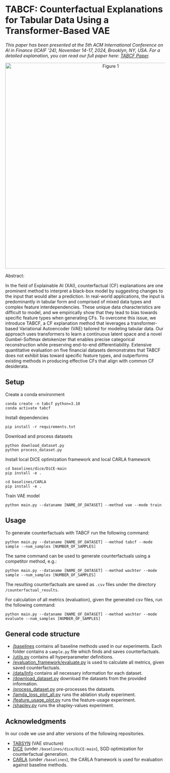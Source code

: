 # TABCF: Counterfactual Explanations for Tabular Data Using a Transformer-Based VAE

*This paper has been presented at the 5th ACM International Conference on AI in Finance (ICAIF '24), November 14-17, 2024, Brooklyn, NY, USA.*
*For a detailed explanation, you can read our full paper here: [TABCF Paper](https://dl.acm.org/doi/10.1145/3677052.3698673).*


<div align="center">
  <img src="./figures/method.png" alt="Figure 1" width="650"/>
</div>

Abstract: 

In the field of Explainable AI (XAI), counterfactual (CF) explanations are one prominent method to interpret a black-box model by suggesting changes to the input that would alter a prediction. In real-world applications, the input is predominantly in tabular form and comprised of mixed data types and complex feature interdependencies. These unique data characteristics are difficult to model, and we empirically show that they lead to bias towards specific feature types when generating CFs. To overcome this issue, we introduce TABCF, a CF explanation method that leverages a transformer-based Variational Autoencoder (VAE) tailored for modeling tabular data. Our approach uses transformers to learn a continuous latent space and a novel Gumbel-Softmax detokenizer that enables precise categorical reconstruction while preserving end-to-end differentiability. Extensive quantitative evaluation on five financial datasets demonstrates that TABCF does not exhibit bias toward specific feature types, and outperforms existing methods in producing effective CFs that align with common CF desiderata. 


## Setup

Create a conda environment
```
conda create -n tabcf python=3.10
conda activate tabcf
```
Install dependencies 
```
pip install -r requirements.txt
```
Download and process datasets
```
python download_dataset.py
python process_dataset.py
```

Install local DiCE optimization framework and local CARLA framework 
```
cd baselines/dice/DiCE-main
pip install -e .
```

```
cd baselines/CARLA
pip install -e .
```


Train VAE model
```
python main.py --dataname [NAME_OF_DATASET] --method vae --mode train
```

## Usage

To generate counterfactuals with TABCF run the following command:
```
python main.py --dataname [NAME_OF_DATASET] --method tabcf --mode sample --num_samples [NUMBER_OF_SAMPLES]
```

The same command can be used to generate counterfactuals using a competitor method, e.g.:
```
python main.py --dataname [NAME_OF_DATASET] --method wachter --mode sample --num_samples [NUMBER_OF_SAMPLES]
```

The resulting counterfactuals are saved as `.csv` files  under the directory `/counterfactual_results`.

For calculation of all metrics (evaluation), given the generated csv files, run the following command:

```
python main.py --dataname [NAME_OF_DATASET] --method wachter --mode evaluate --num_samples [NUMBER_OF_SAMPLES]
```

## General code structure

* [/baselines](./baselines/) contains all baseline methods used in our experiments. Each folder contains a `sample.py` file which finds and saves counterfactuals.
* [/utils.py](./utils.py) contains all hyperparameter definitions.
* [/evaluation_framework/evaluate.py](./evaluation_framework/evaluate.py) is used to calculate all metrics, given saved counterfactuals.
* [/data/Info](./data/Info) contains all necessary information for each dataset.
* [/download_dataset.py](./download_dataset.py) download the datasets from the provided information.
* [/process_dataset.py](./process_dataset.py) pre-processes the datasets.
* [/lamda_loss_plot_all.py](./lamda_loss_plot_all.py) runs the ablation study experiment.
* [/feature_usage_plot.py](./feature_usage_plot.py) runs the feature-usage experiment.
* [/shapley.py](./shapley.py) runs the shapley-values experiment.



## Acknowledgments

In our code we use and alter versions of the following repositories.

* [TABSYN](https://github.com/amazon-science/tabsyn) (VAE structure)
* [DiCE](https://github.com/interpretml/DiCE) (under `/baselines/dice/DiCE-main`), SGD optimization for counterfactual generation.
* [CARLA](https://github.com/carla-recourse/CARLA) (under `/baselines`), the CARLA framework is used for evaluation against baseline methods.


